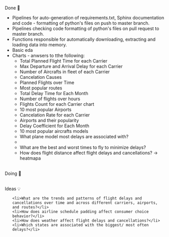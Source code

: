 Done 🎉
<ul>
    <li>Pipelines for auto-generation of requirements.txt, Sphinx documentation and code - formatting of python's files on push to master branch.</li>
    <li>Pipelines checking code formatting of python's files on pull request to master branch.</li>
    <li>Functions responsible for automatically downloading, extracting and loading data into memory.</li>
    <li>Basic eda</li>
    <li>Charts - anwsers to tthe following:
        <ul>
            <li>Total Planned Flight Time for each Carrier</li>
            <li>Max Departure and Arrival Delay for each Carrier</li>
            <li>Number of Aircrafts in fleet of each Carrier</li>
            <li>Cancelation Causes</li>
            <li>Planned Flights over Time</li>
            <li>Most popular routes</li>
            <li>Total Delay Time for Each Month</li>
            <li>Number of flights over hours</li>
            <li>Flights Count for each Carrier chart</li>
            <li>10 most popular Airports</li>
            <li>Cancelation Rate for each Carrier</li>
            <li>Airports and their popularity</li>                                            
            <li>Delay Coefficient for Each Month</li>
            <li>10 most popular aircrafts models</li>
            <li>What plane model most delays are associated with?<li>
            <li>What are the best and worst times to fly to minimize delays?</li>
             <li>How does flight distance affect flight delays and cancellations? -> heatmapa</li> 
        </ul>
    </li>
</ul>
<br>
Doing 🥸
<ul>
</ul>
<br>
Ideas 💡
<ul>
    
    <li>What are the trends and patterns of flight delays and cancellations over time and across different carriers, airports, and routes?</li>
    <li>How does airline schedule padding affect consumer choice behavior?</li>
    <li>How does weather affect flight delays and cancellations?</li>
    <li>Which states are associated with the biggest/ most often delays?</li>
    
</ul>
